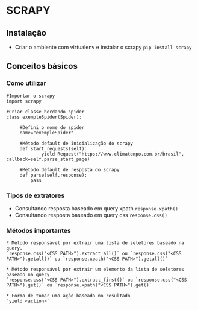 # SCRAPY

 ## Instalação
 
 * Criar o ambiente com virtualenv e instalar o scrapy
   `pip install scrapy`

 ## Conceitos básicos

 ### Como utilizar
   
   ```
   #Importar o scrapy
   import scrapy

   #Criar classe herdando spider
   class exempleSpider(Spider):

   		#Defini o nome do spider
   		name="exempleSpider"

   		#Método default de inicialização do scrapy
   		def start_requests(self):
   		        yield Request("https://www.climatempo.com.br/brasil", callback=self.parse_start_page)

   		#Método default de resposta do scrapy
   		def parse(self,response):
   			pass
   ```

 ### Tipos de extratores
* Consultando resposta baseado em query xpath
`response.xpath()`
* Consultando resposta baseado em query css
 	`response.css()`

 ### Métodos importantes

    * Método responsável por extrair uma lista de seletores baseado na query.
    `response.css("<CSS PATH>").extract_all()` ou `response.css("<CSS PATH>").getall()` ou `response.xpath("<CSS PATH>").getall()`

    * Método responsável por extrair um elemento da lista de seletores baseado na query.
    `response.css("<CSS PATH>").extract_first()` ou `response.css("<CSS PATH>").get()` ou `response.xpath("<CSS PATH>").get()`

    * Forma de tomar uma ação baseada no resultado
    `yield <action>`







   
